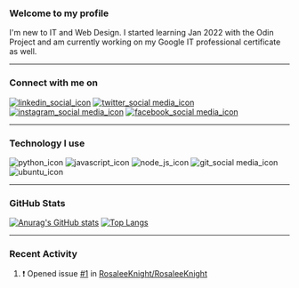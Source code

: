 ### Welcome to my profile

I'm new to IT and Web Design. I started learning Jan 2022 with the Odin Project and am currently working on my Google IT professional certificate as well.

-----

### Connect with me on


[![linkedin_social_icon](https://user-images.githubusercontent.com/97799058/154803299-ac69cdae-f779-49d9-9178-adbce5b350b9.png)](https://www.linkedin.com/in/rosalee-knight/)
[![twitter_social media_icon](https://user-images.githubusercontent.com/97799058/154803362-3e3ef828-4bdb-47da-ae3b-8c37d401d179.png)](https://twitter.com/Rosalee_Knight_)
[![instagram_social media_icon](https://user-images.githubusercontent.com/97799058/154803305-ba62a717-4c7a-405e-bc91-6acef37c0479.png)](https://www.instagram.com/rosalee_knight_/)
[![facebook_social media_icon](https://user-images.githubusercontent.com/97799058/154803425-8d114e68-21ed-4678-b49d-602cbad03e92.png)](https://www.facebook.com/rosalee.knight.9/)

-----

### Technology I use

![python_icon](https://user-images.githubusercontent.com/97799058/154803833-7c0840c0-4fda-4032-b745-cac0c3a6dfe6.png)
![javascript_icon](https://user-images.githubusercontent.com/97799058/154803895-84363ff9-514f-494f-9b0d-d4b31b44530a.png)
![node_js_icon](https://user-images.githubusercontent.com/97799058/154878925-f8009579-b013-405f-804f-7be03e3472ac.png)
![git_social media_icon](https://user-images.githubusercontent.com/97799058/154804278-720889a9-2b87-44e4-bb6e-ae66a55c2062.png)
![ubuntu_icon](https://user-images.githubusercontent.com/97799058/154804417-e7273eb5-9a55-43d3-8a5a-2bff581703e9.png)

-----

### GitHub Stats
[![Anurag's GitHub stats](https://github-readme-stats.vercel.app/api?username=RosaleeKnight&show_icons=true&theme=nord)](https://github.com/RosaleeKnight/github-readme-stats)
[![Top Langs](https://github-readme-stats.vercel.app/api/top-langs/?username=RosaleeKnight&layout=compact&theme=nord)](https://github.com/RosaleeKnight/github-readme-stats)

-----

### Recent Activity

<!--START_SECTION:activity-->
1. ❗️ Opened issue [#1](https://github.com/RosaleeKnight/RosaleeKnight/issues/1) in [RosaleeKnight/RosaleeKnight](https://github.com/RosaleeKnight/RosaleeKnight)
<!--END_SECTION:activity-->
